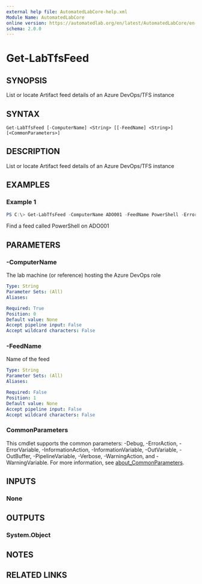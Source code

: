 ```yaml
---
external help file: AutomatedLabCore-help.xml
Module Name: AutomatedLabCore
online version: https://automatedlab.org/en/latest/AutomatedLabCore/en-us/Get-LabTfsFeed
schema: 2.0.0
---
```


# Get-LabTfsFeed

## SYNOPSIS
List or locate Artifact feed details of an Azure DevOps/TFS instance

## SYNTAX

```
Get-LabTfsFeed [-ComputerName] <String> [[-FeedName] <String>] [<CommonParameters>]
```

## DESCRIPTION
List or locate Artifact feed details of an Azure DevOps/TFS instance

## EXAMPLES

### Example 1
```powershell
PS C:\> Get-LabTfsFeed -ComputerName ADO001 -FeedName PowerShell -ErrorAction SilentlyContinue
```

Find a feed called PowerShell on ADO001

## PARAMETERS

### -ComputerName
The lab machine (or reference) hosting the Azure DevOps role

```yaml
Type: String
Parameter Sets: (All)
Aliases:

Required: True
Position: 0
Default value: None
Accept pipeline input: False
Accept wildcard characters: False
```

### -FeedName
Name of the feed

```yaml
Type: String
Parameter Sets: (All)
Aliases:

Required: False
Position: 1
Default value: None
Accept pipeline input: False
Accept wildcard characters: False
```

### CommonParameters
This cmdlet supports the common parameters: -Debug, -ErrorAction, -ErrorVariable, -InformationAction, -InformationVariable, -OutVariable, -OutBuffer, -PipelineVariable, -Verbose, -WarningAction, and -WarningVariable. For more information, see [about_CommonParameters](http://go.microsoft.com/fwlink/?LinkID=113216).

## INPUTS

### None
## OUTPUTS

### System.Object
## NOTES

## RELATED LINKS

